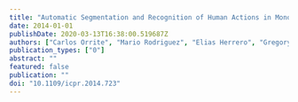 ```yaml
---
title: "Automatic Segmentation and Recognition of Human Actions in Monocular Sequences"
date: 2014-01-01
publishDate: 2020-03-13T16:38:00.519687Z
authors: ["Carlos Orrite", "Mario Rodriguez", "Elias Herrero", "Gregory Rogez", "Sergio A. Velastin"]
publication_types: ["0"]
abstract: ""
featured: false
publication: ""
doi: "10.1109/icpr.2014.723"
---
```


